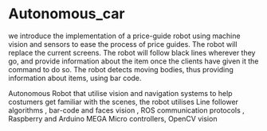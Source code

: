 # Autonomous_car
we introduce the implementation of a price-guide robot using machine vision
and sensors to ease the process of price guides. The robot will replace the current 
screens. The robot will follow black lines wherever they go, and provide information
about the item once the clients have given it the command to do so. The robot detects 
moving bodies, thus providing information about items, using bar code. 

Autonomous Robot that utilise vision and navigation systems to help costumers get familiar with the scenes, the robot utilises Line follower algorithms , bar-code and faces vision , ROS communication protocols , Raspberry and Arduino MEGA Micro controllers, OpenCV vision


